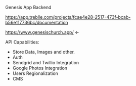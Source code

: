 Genesis App Backend

https://app.treblle.com/projects/fcae4e28-2517-473f-bcab-b56e117736bc/documentation

https://www.genesischurch.app/ <- 

API Capabilities: 

- Store Data, Images and other. 
- Auth
- Sendgrid and Twillio Integration
- Google Photos Integration
- Users Regionalization
- CMS
